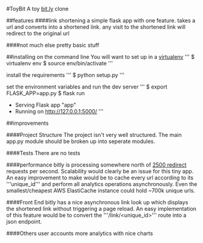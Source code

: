 #ToyBit
A toy [bit.ly](http://www.bitly.com) clone

##features
####link shortening
a simple flask app with one feature. takes a url and converts into a shortened link.
any visit to the shortened link will redirect to the original url

####not much else
pretty basic stuff

##installing
on the command line
You will want to set up in a [virtualenv](https://virtualenv.pypa.io/en/stable/)
'''
$ virtualenv env
$ source env/bin/activate
'''

install the requirements
'''
$ python setup.py
'''

set the environment variables and run the dev server
'''
$ export FLASK_APP=app.py
$ flask run
* Serving Flask app "app"
* Running on http://127.0.0.1:5000/
'''

##improvements

####Project Structure
The project isn't very well structured. The main app.py module should be broken up into seperate modules.

####Tests
There are no tests

####performance
bitly is processing somewhere north of [2500 redirect](http://highscalability.com/blog/2014/7/14/bitly-lessons-learned-building-a-distributed-system-that-han.html) requests per second. Scalability would clearly be an issue for this tiny app. An easy improvement to make would be to cache every url according to its '''unique_id''' and perform all analytics operations asynchronously. Even the smallest/cheapest AWS ElastiCache instance could hold ~700k unique urls.

####Front End
bitly has a nice asynchronous link look up which displays the shortened link without triggering a page reload. An easy implementation of this feature would be to convert the '''/link/<unique_id>''' route into a json endpoint.

####Others
user accounts
more analytics with nice charts

